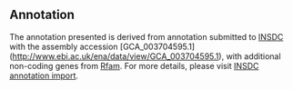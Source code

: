 
Annotation
----------

The annotation presented is derived from annotation submitted to
[INSDC](http://www.insdc.org) with the assembly accession [GCA\_003704595.1]
(http://www.ebi.ac.uk/ena/data/view/GCA_003704595.1),
with additional non-coding genes from
[Rfam](http://rfam.xfam.org/). For more details, please visit [INSDC
annotation import](http://ensemblgenomes.org/info/data/insdc_annotation).
